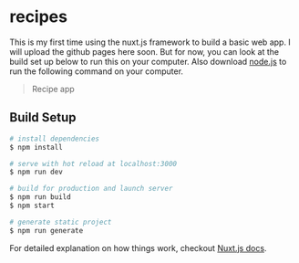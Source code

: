 # recipes

This is my first time using the nuxt.js framework to build a basic web app. I will upload the github pages here soon. But for now, you can look at the build set up below to run this on your computer. Also download [node.js](www.nodejs.org) to run the following command on your computer.

> Recipe app

## Build Setup

``` bash
# install dependencies
$ npm install

# serve with hot reload at localhost:3000
$ npm run dev

# build for production and launch server
$ npm run build
$ npm start

# generate static project
$ npm run generate
```

For detailed explanation on how things work, checkout [Nuxt.js docs](https://nuxtjs.org).
